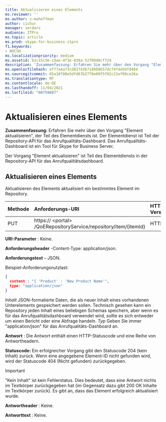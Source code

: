 ```yaml
---
title: Aktualisieren eines Elements
ms.reviewer: ''
ms.author: v-mahoffman
author: cichur
manager: serdars
audience: ITPro
ms.topic: article
ms.prod: skype-for-business-itpro
f1.keywords:
- NOCSH
ms.localizationpriority: medium
ms.assetid: b1c15c56-cdae-4f3e-838a-52f0940cf729
description: 'Zusammenfassung: Erfahren Sie mehr über den Vorgang "Element aktualisieren", der Teil des Elementdiensts ist. Der Elementdienst ist Teil der Repository-API für das Anrufqualitäts-Dashboard. Das Anrufqualitäts-Dashboard ist ein Tool für Skype for Business Server.'
ms.openlocfilehash: ef77a4a73cd83743b718988657dcf4f4eb9fd404
ms.sourcegitcommit: 65a10f80e5dfd67b2778e09f5f92c21ef09ce36a
ms.translationtype: MT
ms.contentlocale: de-DE
ms.lasthandoff: 11/04/2021
ms.locfileid: "60759687"
---
```

# <a name="update-item"></a>Aktualisieren eines Elements
 
**Zusammenfassung:** Erfahren Sie mehr über den Vorgang "Element aktualisieren", der Teil des Elementdiensts ist. Der Elementdienst ist Teil der Repository-API für das Anrufqualitäts-Dashboard. Das Anrufqualitäts-Dashboard ist ein Tool für Skype for Business Server.
  
Der Vorgang "Element aktualisieren" ist Teil des Elementdiensts in der Repository-API für das Anrufqualitätsdashboard.
  
## <a name="update-item"></a>Aktualisieren eines Elements

Aktualisieren des Elements aktualisiert ein bestimmtes Element im Repository.
  

|**Methode**|**Anforderungs-URI**|**HTTP-Version**|
|:-----|:-----|:-----|
|PUT  <br/> |https:// \<portal\> /QoERepositoryService/repository/item/{itemId}  <br/> |HTTP/1.1  <br/> |
   
 **URI-Parameter** : Keine.
  
 **Anforderungsheader** -Content-Type: application/json.
  
 **Anforderungstext** – JSON.
  
Beispiel-Anforderungsnutzlast:
  
```json
{
  content : "{ 'Product' : 'New Product Name'",
  type: "application/json"
}
```

 *Inhalt*  JSON-formatierte Daten, die als neuer Inhalt eines vorhandenen Unterelements gespeichert werden sollen. Technisch gesehen kann ein Repository jeden Inhalt eines beliebigen Schemas speichern, aber wenn es für das Anrufqualitätsdashboard verwendet wird, sollte es sich entweder um einen Bericht oder eine Abfrage handeln. *Typ*  Geben Sie immer "application/json" für das Anrufqualitäts-Dashboard an.
  
 **Antwort** : Die Antwort enthält einen HTTP-Statuscode und eine Reihe von Antwortheadern.
  
 **Statuscode:** Ein erfolgreicher Vorgang gibt den Statuscode 204 (kein Inhalt) zurück. Wenn eine angegebene Element-ID nicht gefunden wird, wird der Statuscode 404 (Nicht gefunden) zurückgegeben.
  
> [!IMPORTANT]
> "Kein Inhalt" ist kein Fehlerstatus. Dies bedeutet, dass eine Antwort nichts im Textkörper zurückgegeben hat (im Gegensatz dazu gibt 200 OK Inhalte im Textkörper zurück). Es gibt an, dass das Element erfolgreich aktualisiert wurde. 
  
 **Antwortheader** : Keine.
  
 **Antworttext** : Keine.
  

